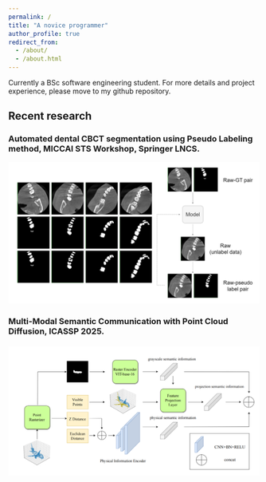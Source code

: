 ```yaml
---
permalink: /
title: "A novice programmer"
author_profile: true
redirect_from: 
  - /about/
  - /about.html
---
```


Currently a BSc software engineering student. For more details and project experience, please move to my github repository. 



## Recent research

### **Automated dental CBCT segmentation using Pseudo Labeling method, MICCAI STS Workshop, Springer LNCS.**

![pse](../images/pse.png)

### Multi-Modal Semantic Communication with Point Cloud Diffusion, ICASSP 2025.

#### ![image-20250205014932106](../images/pc_encoder.png)

